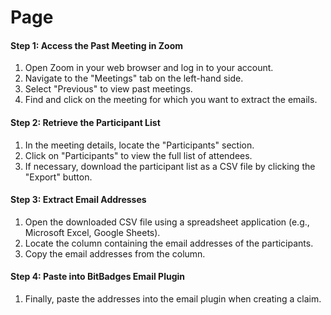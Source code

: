 # Page

#### Step 1: Access the Past Meeting in Zoom

1. Open Zoom in your web browser and log in to your account.
2. Navigate to the "Meetings" tab on the left-hand side.
3. Select "Previous" to view past meetings.
4. Find and click on the meeting for which you want to extract the emails.

#### Step 2: Retrieve the Participant List

1. In the meeting details, locate the "Participants" section.
2. Click on "Participants" to view the full list of attendees.
3. If necessary, download the participant list as a CSV file by clicking the "Export" button.

#### Step 3: Extract Email Addresses

1. Open the downloaded CSV file using a spreadsheet application (e.g., Microsoft Excel, Google Sheets).
2. Locate the column containing the email addresses of the participants.
3. Copy the email addresses from the column.

#### Step 4: Paste into BitBadges Email Plugin

1. Finally, paste the addresses into the email plugin when creating a claim.

